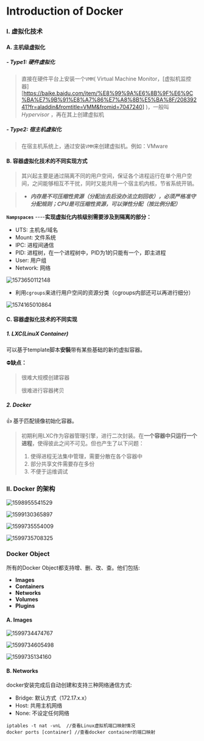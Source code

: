 # Introduction of Docker

### Ⅰ. 虚拟化技术

#### A. 主机级虚拟化

##### - Type1: 硬件虚拟化

> 直接在硬件平台上安装一个`VMM`( Virtual Machine Monitor，[虚拟机监控器][https://baike.baidu.com/item/%E8%99%9A%E6%8B%9F%E6%9C%BA%E7%9B%91%E8%A7%86%E7%A8%8B%E5%BA%8F/20839241?fr=aladdin&fromtitle=VMM&fromid=7047240] )，一般叫 *Hypervisor* ，再在其上创建虚拟机

##### - Type2: 宿主机虚拟化

> 在宿主机系统上，通过安装`VMM`来创建虚拟机。例如：VMware

#### B. 容器虚拟化技术的不同实现方式

> 其兴起主要是通过隔离不同的用户空间，保证各个进程运行在单个用户空间，之间能够相互不干扰，同时又能共用一个宿主机内核，节省系统开销。

> - ***内存是不可压缩性资源（分配出去后没办法立刻回收），必须严格准守分配规则；CPU是可压缩性资源，可以弹性分配（按比例分配）***

**`Nampspaces`** ----**实现虚拟化内核级别需要涉及到隔离的部分：**

- UTS: 主机名/域名
- Mount: 文件系统
- IPC:  进程间通信 
- PID: 进程树，在一个进程树中，PID为1的只能有一个，即主进程
- User: 用户组
- Network: 网络

![1573650112148](../../media/1573650112148.png)

- 利用`cgroups`来进行用户空间的资源分类（cgroups内部还可以再进行细分）

![1574165010864](../../media/1574165010864.png)

#### C. 容器虚拟化技术的不同实现

##### 1. LXC(LinuX Container)

可以基于template脚本**安裝**带有某些基础的新的虚拟容器。

:no_entry:**缺点：**

> 很难大规模创建容器
>
> 很难进行容器拷贝

##### 2. Docker

:+1: 基于匹配镜像初始化容器。

> 初期利用LXC作为容器管理引擎，进行二次封装。在**一个容器中只运行一个进程**，使得彼此之间不可见。但也产生了以下问题：
>
> 1. 使得进程无法集中管理，需要分散在各个容器中
> 2. 部分共享文件需要存在多份
> 3. 不便于运维调试



### Ⅱ. Docker 的架构

![1598955541529](../../media/1598955541529.png)

![1599130365897](../../media/1599130365897.png)

![1599735554009](../../media/1599735554009.png)

![1599735708325](../../media/1599735708325.png)



### Docker Object

所有的Docker Object都支持增、删、改、查。他们包括:

- **Images**
- **Containers**
- **Networks**
- **Volumes**
- **Plugins**



#### A. Images

![1599734474767](../../media/1599734474767.png)

![1599734605498](../../media/1599734605498.png)

![1599735134160](../../media/1599735134160.png)



#### B. Networks

docker安装完成后自动创建和支持三种网络通信方式:

- Bridge: 默认方式（172.17.x.x）
- Host: 共用主机网络
- None: 不设定任何网络

```Linux
iptables -t nat -vnL  //查看Linux虚拟机端口映射情况
docker ports [container] //查看docker container的端口映射
```

